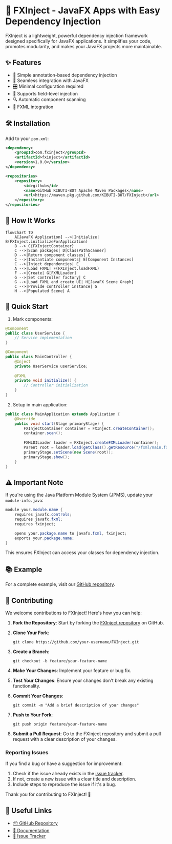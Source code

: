 
# 🚀 FXInject - JavaFX Apps with Easy Dependency Injection

FXInject is a lightweight, powerful dependency injection framework designed specifically for JavaFX applications. It simplifies your code, promotes modularity, and makes your JavaFX projects more maintainable.

## ✨ Features

- 🧩 Simple annotation-based dependency injection
- 🔗 Seamless integration with JavaFX
- 🎛️ Minimal configuration required
- 💉 Supports field-level injection
- 🔍 Automatic component scanning
- 📄 FXML integration

## 🛠️ Installation

Add to your `pom.xml`:

```xml
<dependency>
    <groupId>com.fxinject</groupId>
    <artifactId>fxinject</artifactId>
    <version>1.0.0</version>
</dependency>

<repositories>
    <repository>
        <id>github</id>
        <name>GitHub KIBUTI-BOT Apache Maven Packages</name>
        <url>https://maven.pkg.github.com/KIBUTI-BOT/FXInject</url>
    </repository>
</repositories>
```

## 🔄 How It Works

```mermaid
flowchart TD
    A[JavaFX Application] -->|Initialize| B(FXInject.initializeForApplication)
    B --> C{FXInjectContainer}
    C -->|Scan packages| D[ClassPathScanner]
    D -->|Return component classes| C
    C -->|Instantiate components| E[Component Instances]
    C -->|Inject dependencies| E
    A -->|Load FXML| F(FXInject.loadFXML)
    F -->|Create| G[FXMLLoader]
    G -->|Set controller factory| C
    G -->|Load FXML and create UI| H[JavaFX Scene Graph]
    C -->|Provide controller instance| G
    H -->|Populated Scene| A
```

## 🚀 Quick Start

1. Mark components:

```java
@Component
public class UserService {
    // Service implementation
}

@Component
public class MainController {
    @Inject
    private UserService userService;
    
    @FXML
    private void initialize() {
        // Controller initialization
    }
}
```

2. Setup in main application:

```java
public class MainApplication extends Application {
    @Override
    public void start(Stage primaryStage) {
        FXInjectContainer container = FXInject.createContainer();
        container.scan();
        
        FXMLDILoader loader = FXInject.createFXMLLoader(container);
        Parent root = loader.load(getClass().getResource("/fxml/main.fxml"));
        primaryStage.setScene(new Scene(root));
        primaryStage.show();
    }
}
```

## ⚠️ Important Note

If you're using the Java Platform Module System (JPMS), update your `module-info.java`:

```java
module your.module.name {
    requires javafx.controls;
    requires javafx.fxml;
    requires fxinject;

    opens your.package.name to javafx.fxml, fxinject;
    exports your.package.name;
}
```

This ensures FXInject can access your classes for dependency injection.

## 📚 Example

For a complete example, visit our [GitHub repository](https://github.com/KIBUTI-BOT/FXInject/tree/main/example).

## 🤝 Contributing

We welcome contributions to FXInject! Here's how you can help:

1. **Fork the Repository**: Start by forking the [FXInject repository](https://github.com/KIBUTI-BOT/FXInject) on GitHub.

2. **Clone Your Fork**: 
   ```
   git clone https://github.com/your-username/FXInject.git
   ```

3. **Create a Branch**: 
   ```
   git checkout -b feature/your-feature-name
   ```

4. **Make Your Changes**: Implement your feature or bug fix.

5. **Test Your Changes**: Ensure your changes don't break any existing functionality.

6. **Commit Your Changes**:
   ```
   git commit -m "Add a brief description of your changes"
   ```

7. **Push to Your Fork**:
   ```
   git push origin feature/your-feature-name
   ```

8. **Submit a Pull Request**: Go to the FXInject repository and submit a pull request with a clear description of your changes.

### Reporting Issues

If you find a bug or have a suggestion for improvement:

1. Check if the issue already exists in the [issue tracker](https://github.com/KIBUTI-BOT/FXInject/issues).
2. If not, create a new issue with a clear title and description.
3. Include steps to reproduce the issue if it's a bug.

Thank you for contributing to FXInject! 🎉

## 🔗 Useful Links

- [📦 GitHub Repository](https://github.com/KIBUTI-BOT/FXInject)
- [📖 Documentation](https://github.com/KIBUTI-BOT/FXInject/wiki)
- [🐛 Issue Tracker](https://github.com/KIBUTI-BOT/FXInject/issues)

